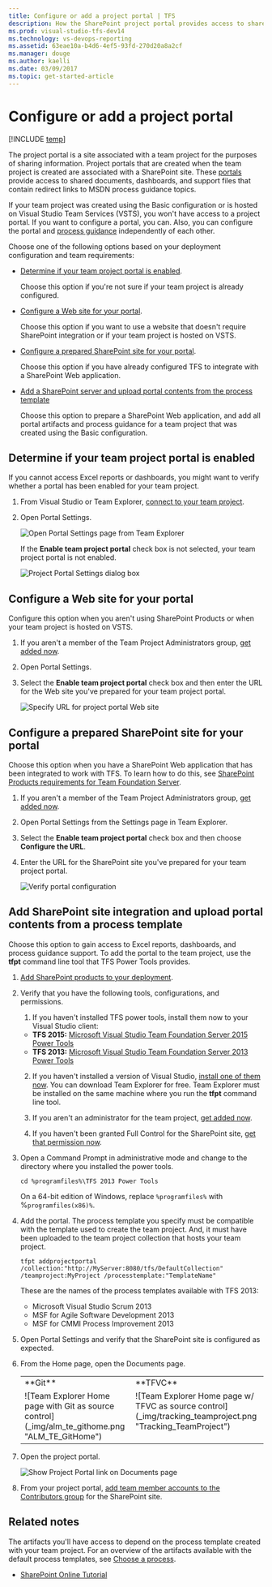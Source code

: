 ```yaml
---
title: Configure or add a project portal | TFS
description: How the SharePoint project portal provides access to shared documents, dashboards, and support files-Team Foundation Server (TFS)
ms.prod: visual-studio-tfs-dev14
ms.technology: vs-devops-reporting
ms.assetid: 63eae10a-b4d6-4ef5-93fd-270d20a8a2cf
ms.manager: douge
ms.author: kaelli
ms.date: 03/09/2017
ms.topic: get-started-article
---
```


# Configure or add a project portal

[!INCLUDE [temp](../_shared/tfs-sharepoint-version.md)]

The project portal is a site associated with a team project for the purposes of sharing information. Project portals that are created when the team project is created are associated with a SharePoint site. These [portals](share-information-using-the-project-portal.md) provide access to shared documents, dashboards, and support files that contain redirect links to MSDN process guidance topics.  
  
 If your team project was created using the Basic configuration or is hosted on Visual Studio Team Services (VSTS), you won't have access to a project portal. If you want to configure a portal, you can. Also, you can configure the portal and [process guidance](share-information-using-the-project-portal.md) independently of each other.  
  
 Choose one of the following options based on your deployment configuration and team requirements:  
  
-   [Determine if your team project portal is enabled](#portal_enabled).  
  
     Choose this option if you're not sure if your team project is already configured.  
  
-   [Configure a Web site for your portal](#simple).  
  
     Choose this option if you want to use a website that doesn't require SharePoint integration or if your team project is hosted on VSTS.  
  
-   [Configure a prepared SharePoint site for your portal](#validtfs).  
  
     Choose this option if you have already configured TFS to integrate with a SharePoint Web application.  
  
-   [Add a SharePoint server and upload portal contents from the process template](#addsp)  
  
     Choose this option to prepare a SharePoint Web application, and add all portal artifacts and process guidance for a team project that was created using the Basic configuration.  
  
##  <a name="portal_enabled"></a> Determine if your team project portal is enabled  
 If you cannot access Excel reports or dashboards, you might want to verify whether a portal has been enabled for your team project.  
  
1.  From Visual Studio or Team Explorer, [connect to your team project](../../user-guide/connect-team-projects.md).  
  
2.  Open Portal Settings.  
  
     ![Open Portal Settings page from Team Explorer](_img/alm_pg_portalsettings.png "ALM_PG_PortalSettings")  
  
     If the **Enable team project portal** check box is not selected, your team project portal is not enabled.  
  
     ![Project Portal Settings dialog box](_img/procguid_projectportalsettings.png "ProcGuid_ProjectPortalSettings")  
  
##  <a name="simple"></a> Configure a Web site for your portal  
 Configure this option when you aren't using SharePoint Products or when your team project is hosted on VSTS.  
  
1.  If you aren't a member of the Team Project Administrators group, [get added now](/vsts/accounts/add-administrator-team-project).  
  
2.  Open Portal Settings.  
  
3.  Select the **Enable team project portal** check box and then enter the URL for the Web site you've prepared for your team project portal.  
  
     ![Specify URL  for project portal Web site](_img/alm_pg_portalwebsite.png "ALM_PG_PortalWebSite")  
  
##  <a name="validtfs"></a> Configure a prepared SharePoint site for your portal  
 Choose this option when you have a SharePoint Web application that has been integrated to work with TFS. To learn how to do this, see [SharePoint Products requirements for Team Foundation Server](/vsts/accounts/requirements#sharepoint).  
  
1.  If you aren't a member of the Team Project Administrators group, [get added now](/vsts/accounts/add-administrator-team-project).  
  
2.  Open Portal Settings from the Settings page in Team Explorer.  
  
3.  Select the **Enable team project portal** check box and then choose **Configure the URL**.  
  
4.  Enter the URL for the SharePoint site you've prepared for your team project portal.  
  
     ![Verify portal configuration](_img/alm_pg_portalenabled.png "ALM_PG_PortalEnabled")  
  
##  <a name="addsp"></a> Add SharePoint site integration and upload portal contents from a process template  
 Choose this option to gain access to Excel reports, dashboards, and process guidance support.  To add the portal to the team project, use the **tfpt** command line tool that TFS Power Tools provides.  
  
1.  [Add SharePoint products to your deployment](../../tfs-server/admin/add-sharepoint-to-tfs.md).  
  
2.  Verify that you have the following tools, configurations, and permissions.  
  
    1.  If you haven't installed TFS power tools, install them now to your Visual Studio client:
    - **TFS 2015:** [Microsoft Visual Studio Team Foundation Server 2015 Power Tools](https://marketplace.visualstudio.com/items?itemName=TFSPowerToolsTeam.MicrosoftVisualStudioTeamFoundationServer2015Power) 
    - **TFS 2013:** [Microsoft Visual Studio Team Foundation Server 2013 Power Tools](https://marketplace.visualstudio.com/items?itemName=TFSPowerToolsTeam.MicrosoftVisualStudioTeamFoundationServer2013Power)   
  
    2.  If you haven't installed a version of Visual Studio, [install one of them now](https://www.visualstudio.com/downloads/download-visual-studio-vs). You can download Team Explorer for free. Team Explorer must be installed on the same machine where you run the **tfpt** command line tool.  
  
    3.  If you aren't an administrator for the team project, [get added now](../../security/set-project-collection-level-permissions.md).  
  
    4.  If you haven't been granted Full Control for the SharePoint site, [get that permission now](../../security/set-sharepoint-permissions.md).  
  
3.  Open a Command Prompt in administrative mode and change to the directory where you installed the power tools.  
  
    ```  
    cd %programfiles%\TFS 2013 Power Tools  
    ```  
  
     On a 64-bit edition of Windows, replace `%programfiles%` with %`programfiles(x86)%`.  
  
4.  Add the portal. The process template you specify must be compatible with the template used to create the team project. And, it must have been uploaded to the team project collection that hosts your team project.  
  
    ```  
    tfpt addprojectportal /collection:"http://MyServer:8080/tfs/DefaultCollection" /teamproject:MyProject /processtemplate:"TemplateName"   
    ```  
  
     These are the names of the process templates available with TFS 2013:  
  
    -   Microsoft Visual Studio Scrum 2013    
    -   MSF for Agile Software Development 2013   
    -   MSF for CMMI Process Improvement 2013  
  
5.  Open Portal Settings and verify that the SharePoint site is configured as expected.  
  
6.  From the Home page, open the Documents page.  
  
    <table>
	<tbody valign="top">
	<tr>
	<td>**Git**</td>
	<td>**TFVC**</td>
	</tr>
	<tr>
	<td>![Team Explorer Home page with Git as source control](_img/alm_te_githome.png "ALM_TE_GitHome")</td>
	<td>![Team Explorer Home page w&#47; TFVC as source control](_img/tracking_teamproject.png "Tracking_TeamProject")</td>
	</tr>
	</tbody>
	</table>  
  
7.  Open the project portal.  
  
     ![Show Project Portal link on Documents page](_img/alm_pg_showprojectportal.png "ALM_PG_ShowProjectPortal")  
  
8.  From your project portal, [add team member accounts to the Contributors group](/vsts/security/set-sharepoint-permissions) for the SharePoint site.  
  
## Related notes 

The artifacts you'll have access to depend on the process template created with your team project. For an overview of the artifacts available with the default process templates, see [Choose a process](../..//work/work-items/guidance/choose-process.md).  
  
- [SharePoint Online Tutorial](http://office.microsoft.com/sharepoint-server-help/sharepoint-pages-i-an-introduction-RZ101837217.aspx?CTT=1)


